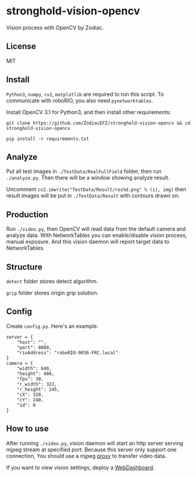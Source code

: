 # stronghold-vision-opencv

Vision process with OpenCV by Zodiac.

## License

MIT

## Install

`Python3`, `numpy`, `cv2`, `matplotlib` are required to run this script.
To communicate with roboRIO, you also need `pynetworktables`.

Install OpenCV 3.1 for Python3, and then install other requirements:

```
git clone https://github.com/ZodiacEFZ/stronghold-vision-opencv && cd stronghold-vision-opencv

pip install -r requirements.txt
```

## Analyze

Put all test images in `./TestData/RealFullField` folder, then run `./analyze.py`.
Then there will be a window showing analyze result.

Uncomment `cv2.imwrite("TestData/Result/res%d.png" % (i), img)` then result images
will be put in `./TestData/Result` with contours drawn on.

## Production

Run `./video.py`, then OpenCV will read data from the default camera and analyze data.
With NetworkTables you can enable/disable vision process, manual exposure. And
this vision daemon will report target data to NetworkTables.

## Structure

`detect` folder stores detect algorithm.

`grip` folder stores origin grip solution.

## Config

Create `config.py`. Here's an example.

```
server = {
    "host": "",
    "port": 8080,
    "rioAddress": "roboRIO-9036-FRC.local"
}
camera = {
    "width": 640,
    "height": 480,
    "fps": 30,
    "r_width": 322,
    "r_height": 245,
    "cX": 320,
    "cY": 240,
    "id": 0
}
```

## How to use

After running `./video.py`, vision daemon will start an http server serving
mjpeg stream at specified port. Because this server only support one connection,
You should use a mjpeg [proxy](https://github.com/ZodiacEFZ/stronghold-vision-mjpeg-proxy)
to transfer video data.

If you want to view vision settings, deploy a
[WebDashboard](https://github.com/ZodiacEFZ/stronghold-vision-webdashboard).
